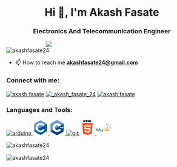 
<h1 align="center">Hi 👋, I'm Akash Fasate</h1>
<h3 align="center">Electronics And Telecommunication Engineer</h3>
<img align="right" src="https://www.pngkit.com/png/full/625-6252897_software-engineer-clipart-programmer-computer-software-software-engineer.png"  width="400">

<p align="left"> <img src="https://komarev.com/ghpvc/?username=akashfasate24&label=Profile%20views&color=0e75b6&style=flat" alt="akashfasate24" /> </p>

- 📫 How to reach me **akashfasate24@gmail.com**

<h3 align="left">Connect with me:</h3>
<p align="left">
<a href="https://linkedin.com/in/akash fasate" target="blank"><img align="center" src="https://raw.githubusercontent.com/rahuldkjain/github-profile-readme-generator/master/src/images/icons/Social/linked-in-alt.svg" alt="akash fasate" height="30" width="40" /></a>
<a href="https://instagram.com/_akash_fasate_24" target="blank"><img align="center" src="https://raw.githubusercontent.com/rahuldkjain/github-profile-readme-generator/master/src/images/icons/Social/instagram.svg" alt="_akash_fasate_24" height="30" width="40" /></a>
<a href="https://www.leetcode.com/akash fasate" target="blank"><img align="center" src="https://raw.githubusercontent.com/rahuldkjain/github-profile-readme-generator/master/src/images/icons/Social/leet-code.svg" alt="akash fasate" height="30" width="40" /></a>
</p>

<h3 align="left">Languages and Tools:</h3>
<p align="left"> <a href="https://www.arduino.cc/" target="_blank" rel="noreferrer"> <img src="https://cdn.worldvectorlogo.com/logos/arduino-1.svg" alt="arduino" width="40" height="40"/> </a> <a href="https://www.cprogramming.com/" target="_blank" rel="noreferrer"> <img src="https://raw.githubusercontent.com/devicons/devicon/master/icons/c/c-original.svg" alt="c" width="40" height="40"/> </a> <a href="https://www.w3schools.com/cpp/" target="_blank" rel="noreferrer"> <img src="https://raw.githubusercontent.com/devicons/devicon/master/icons/cplusplus/cplusplus-original.svg" alt="cplusplus" width="40" height="40"/> </a> <a href="https://git-scm.com/" target="_blank" rel="noreferrer"> <img src="https://www.vectorlogo.zone/logos/git-scm/git-scm-icon.svg" alt="git" width="40" height="40"/> </a> <a href="https://www.w3.org/html/" target="_blank" rel="noreferrer"> <img src="https://raw.githubusercontent.com/devicons/devicon/master/icons/html5/html5-original-wordmark.svg" alt="html5" width="40" height="40"/> </a> <a href="https://www.mysql.com/" target="_blank" rel="noreferrer"> <img src="https://raw.githubusercontent.com/devicons/devicon/master/icons/mysql/mysql-original-wordmark.svg" alt="mysql" width="40" height="40"/> </a> </p>

<p><img align="center" src="https://github-readme-stats.vercel.app/api/top-langs?username=akashfasate24&show_icons=true&locale=en&layout=compact" alt="akashfasate24" /></p>

<p><img align="center" src="https://github-readme-streak-stats.herokuapp.com/?user=akashfasate24&" alt="akashfasate24" /></p>
